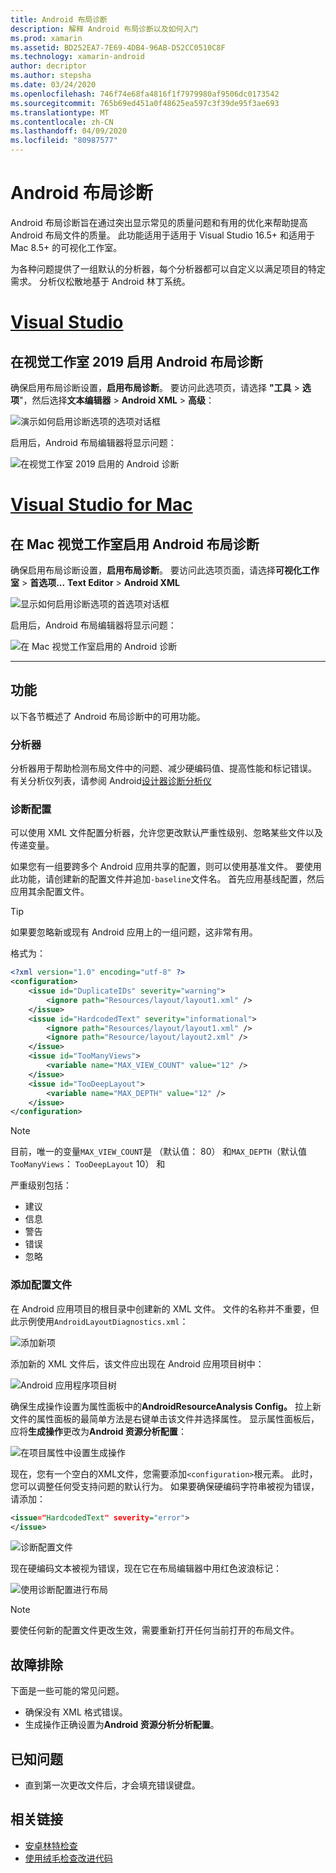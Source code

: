 ```yaml
---
title: Android 布局诊断
description: 解释 Android 布局诊断以及如何入门
ms.prod: xamarin
ms.assetid: BD252EA7-7E69-4DB4-96AB-D52CC0510C8F
ms.technology: xamarin-android
author: decriptor
ms.author: stepsha
ms.date: 03/24/2020
ms.openlocfilehash: 746f74e68fa4816f1f7979980af9506dc0173542
ms.sourcegitcommit: 765b69ed451a0f48625ea597c3f39de95f3ae693
ms.translationtype: MT
ms.contentlocale: zh-CN
ms.lasthandoff: 04/09/2020
ms.locfileid: "80987577"
---
```

# <a name="android-layout-diagnostics"></a>Android 布局诊断

Android 布局诊断旨在通过突出显示常见的质量问题和有用的优化来帮助提高 Android 布局文件的质量。 此功能适用于适用于 Visual Studio 16.5+ 和适用于 Mac 8.5+ 的可视化工作室。

为各种问题提供了一组默认的分析器，每个分析器都可以自定义以满足项目的特定需求。 分析仪松散地基于 Android 林丁系统。

# <a name="visual-studio"></a>[Visual Studio](#tab/windows)

## <a name="enable-android-layout-diagnostics-on-visual-studio-2019"></a>在视觉工作室 2019 启用 Android 布局诊断

确保启用布局诊断设置，**启用布局诊断**。 要访问此选项页，请选择 **"工具** > **选项**"，然后选择**文本编辑器** > **Android XML** > **高级**：

![演示如何启用诊断选项的选项对话框](diagnostics-images/AndroidDiagnosticsEnableOption.png)

启用后，Android 布局编辑器将显示问题：

![在视觉工作室 2019 启用的 Android 诊断](diagnostics-images/AndroidDiagnosticsEnabled.png)

# <a name="visual-studio-for-mac"></a>[Visual Studio for Mac](#tab/macos)

## <a name="enable-android-layout-diagnostics-on-visual-studio-for-mac"></a>在 Mac 视觉工作室启用 Android 布局诊断

确保启用布局诊断设置，**启用布局诊断**。 要访问此选项页面，请选择**可视化工作室** > **首选项...** **Text Editor** > **Android XML**

![显示如何启用诊断选项的首选项对话框](diagnostics-images/AndroidDiagnosticsEnableOptionVSmac.png)

启用后，Android 布局编辑器将显示问题：

![在 Mac 视觉工作室启用的 Android 诊断](diagnostics-images/AndroidDiagnosticsEnabledVSmac.png)

-----

## <a name="features"></a>功能

以下各节概述了 Android 布局诊断中的可用功能。

### <a name="analyzers"></a>分析器

分析器用于帮助检测布局文件中的问题、减少硬编码值、提高性能和标记错误。 有关分析仪列表，请参阅 Android[设计器诊断分析仪](diagnostic-analyzers.md)

### <a name="diagnostic-configuration"></a>诊断配置

可以使用 XML 文件配置分析器，允许您更改默认严重性级别、忽略某些文件以及传递变量。

如果您有一组要跨多个 Android 应用共享的配置，则可以使用基准文件。 要使用此功能，请创建新的配置文件并追加`-baseline`文件名。 首先应用基线配置，然后应用其余配置文件。

> [!TIP]
> 如果要忽略新或现有 Android 应用上的一组问题，这非常有用。

格式为：

```xml
<?xml version="1.0" encoding="utf-8" ?> 
<configuration>
    <issue id="DuplicateIDs" severity="warning">
        <ignore path="Resources/layout/layout1.xml" />
    </issue>
    <issue id="HardcodedText" severity="informational">
        <ignore path="Resources/layout/layout1.xml" />
        <ignore path="Resource/layout/layout2.xml" />
    </issue>
    <issue id="TooManyViews">
        <variable name="MAX_VIEW_COUNT" value="12" />
    </issue>
    <issue id="TooDeepLayout">
        <variable name="MAX_DEPTH" value="12" />
    </issue>
</configuration>
```

> [!NOTE]
> 目前，唯一的变量`MAX_VIEW_COUNT`是 （默认值： 80） 和`MAX_DEPTH`（默认值`TooManyViews`： `TooDeepLayout` 10） 和

严重级别包括：

- 建议
- 信息
- 警告
- 错误
- 忽略

### <a name="add-a-configuration-file"></a>添加配置文件

在 Android 应用项目的根目录中创建新的 XML 文件。 文件的名称并不重要，但此示例使用`AndroidLayoutDiagnostics.xml`：

![添加新项](diagnostics-images/AndroidDiagnosticsNewFileDialog.png)

添加新的 XML 文件后，该文件应出现在 Android 应用项目树中：

![Android 应用程序项目树](diagnostics-images/AndroidDiagnosticsFileAddToTree.png)

确保生成操作设置为属性面板中的**AndroidResourceAnalysis Config。**
拉上新文件的属性面板的最简单方法是右键单击该文件并选择属性。 显示属性面板后，应将**生成操作**更改为**Android 资源分析配置**：

![在项目属性中设置生成操作](diagnostics-images/AndroidDiagnosticsSetBuildAction.png)

现在，您有一个空白的XML文件，您需要添加`<configuration>`根元素。 此时，您可以调整任何受支持问题的默认行为。
如果要确保硬编码字符串被视为错误，请添加：

```xml
<issue="HardcodedText" severity="error">
</issue>
```

![诊断配置文件](diagnostics-images/AndroidDiagnosticsConfigurationFileExample.png)

现在硬编码文本被视为错误，现在它在布局编辑器中用红色波浪标记：

![使用诊断配置进行布局](diagnostics-images/AndroidDiagnosticsUsingConfiguration.png)

> [!NOTE]
> 要使任何新的配置文件更改生效，需要重新打开任何当前打开的布局文件。
>

## <a name="troubleshooting"></a>故障排除

下面是一些可能的常见问题。

- 确保没有 XML 格式错误。
- 生成操作正确设置为**Android 资源分析分析配置**。

## <a name="known-issues"></a>已知问题

- 直到第一次更改文件后，才会填充错误键盘。

## <a name="related-links"></a>相关链接

- [安卓林特检查](http://tools.android.com/tips/lint-checks)
- [使用绒毛检查改进代码](https://developer.android.com/studio/write/lint)
